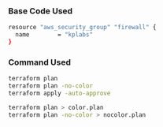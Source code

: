 
### Base Code Used

```sh
resource "aws_security_group" "firewall" {
  name        = "kplabs"
}
```

### Command Used
```sh
terraform plan
terraform plan -no-color
terraform apply -auto-approve
```

```sh
terraform plan > color.plan
terraform plan -no-color > nocolor.plan
```